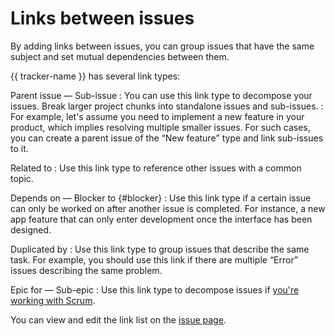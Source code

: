 # Links between issues

By adding links between issues, you can group issues that have the same subject and set mutual dependencies between them.

{{ tracker-name }} has several link types:

Parent issue — Sub-issue
:   You can use this link type to decompose your issues. Break larger project chunks into standalone issues and sub-issues.
:   For example, let's assume you need to implement a new feature in your product, which implies resolving multiple smaller issues. For such cases, you can create a parent issue of the <q>New feature</q> type and link sub-issues to it.

Related to
:  Use this link type to reference other issues with a common topic.

Depends on — Blocker to {#blocker}
:   Use this link type if a certain issue can only be worked on after another issue is completed. For instance, a new app feature that can only enter development once the interface has been designed.

Duplicated by
:  Use this link type to group issues that describe the same task. For example, you should use this link if there are multiple <q>Error</q> issues describing the same problem.

Epic for — Sub-epic
:   Use this link type to decompose issues if [you're working with Scrum](../manager/create-agile-sprint.md#section_vj5_4f5_zfb).

You can view and edit the link list on the [issue page](ticket-links.md).
